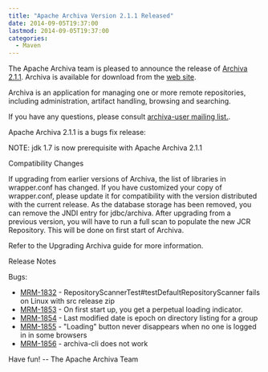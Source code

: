 ```yaml
---
title: "Apache Archiva Version 2.1.1 Released"
date: 2014-09-05T19:37:00
lastmod: 2014-09-05T19:37:00
categories:
  - Maven
---
```

The Apache Archiva team is pleased to announce the release of 
[Archiva 2.1.1](http://archiva.apache.org/).
Archiva is available for download from the 
[web site](http://archiva.apache.org/).

Archiva is an application for managing one or more remote
repositories, including administration, artifact handling, browsing
and searching.

If you have any questions, please consult 
[archiva-user mailing list.](http://archiva.apache.org/mail-lists.html).
 
Apache Archiva 2.1.1 is a bugs fix release:

NOTE: jdk 1.7 is now prerequisite with Apache Archiva 2.1.1

Compatibility Changes

If upgrading from earlier versions of Archiva, the list of libraries
in wrapper.conf has changed. If you have customized your copy of
wrapper.conf, please update it for compatibility with the version
distributed with the current release.
As the database storage has been removed, you can remove the JNDI
entry for jdbc/archiva. After upgrading from a previous version, you
will have to run a full scan to populate the new JCR Repository. This
will be done on first start of Archiva.

Refer to the Upgrading Archiva guide for more information.

<!-- more -->

Release Notes

Bugs:

 * [MRM-1832](https://issues.apache.org/jira/browse/MRM-1832) - RepositoryScannerTest#testDefaultRepositoryScanner fails on Linux with src release zip
 * [MRM-1853](https://issues.apache.org/jira/browse/MRM-1853) - On first start up, you get a perpetual loading indicator.
 * [MRM-1854](https://issues.apache.org/jira/browse/MRM-1854) - Last modified date is epoch on directory listing for a group
 * [MRM-1855](https://issues.apache.org/jira/browse/MRM-1855) - "Loading" button never disappears when no one is logged in in some browsers
 * [MRM-1856](https://issues.apache.org/jira/browse/MRM-1856) - archiva-cli does not work

Have fun!
-- The Apache Archiva Team
